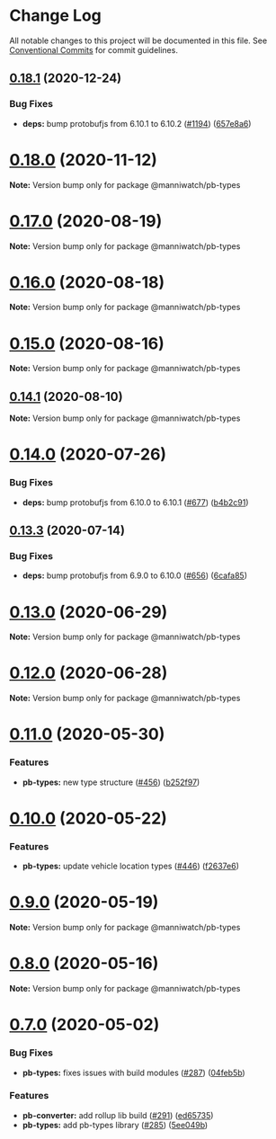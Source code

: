 # Change Log

All notable changes to this project will be documented in this file.
See [Conventional Commits](https://conventionalcommits.org) for commit guidelines.

## [0.18.1](https://github.com/manniwatch/manniwatch/compare/v0.18.0...v0.18.1) (2020-12-24)


### Bug Fixes

* **deps:** bump protobufjs from 6.10.1 to 6.10.2 ([#1194](https://github.com/manniwatch/manniwatch/issues/1194)) ([657e8a6](https://github.com/manniwatch/manniwatch/commit/657e8a6053d92295c8e2c7ea8053d3af82e8f737))






# [0.18.0](https://github.com/manniwatch/manniwatch/compare/v0.17.2...v0.18.0) (2020-11-12)

**Note:** Version bump only for package @manniwatch/pb-types






# [0.17.0](https://github.com/manniwatch/manniwatch/compare/v0.16.0...v0.17.0) (2020-08-19)

**Note:** Version bump only for package @manniwatch/pb-types






# [0.16.0](https://github.com/manniwatch/manniwatch/compare/v0.15.0...v0.16.0) (2020-08-18)

**Note:** Version bump only for package @manniwatch/pb-types






# [0.15.0](https://github.com/manniwatch/manniwatch/compare/v0.14.1...v0.15.0) (2020-08-16)

**Note:** Version bump only for package @manniwatch/pb-types






## [0.14.1](https://github.com/manniwatch/manniwatch/compare/v0.14.0...v0.14.1) (2020-08-10)

**Note:** Version bump only for package @manniwatch/pb-types






# [0.14.0](https://github.com/manniwatch/manniwatch/compare/v0.13.3...v0.14.0) (2020-07-26)


### Bug Fixes

* **deps:** bump protobufjs from 6.10.0 to 6.10.1 ([#677](https://github.com/manniwatch/manniwatch/issues/677)) ([b4b2c91](https://github.com/manniwatch/manniwatch/commit/b4b2c915199611653161eef426d5802d40cd6c70))






## [0.13.3](https://github.com/manniwatch/manniwatch/compare/v0.13.2...v0.13.3) (2020-07-14)


### Bug Fixes

* **deps:** bump protobufjs from 6.9.0 to 6.10.0 ([#656](https://github.com/manniwatch/manniwatch/issues/656)) ([6cafa85](https://github.com/manniwatch/manniwatch/commit/6cafa85af45e26daaf1fcad076594a90db6d495a))





# [0.13.0](https://github.com/manniwatch/manniwatch/compare/v0.12.1...v0.13.0) (2020-06-29)

**Note:** Version bump only for package @manniwatch/pb-types






# [0.12.0](https://github.com/manniwatch/manniwatch/compare/v0.11.2...v0.12.0) (2020-06-28)

**Note:** Version bump only for package @manniwatch/pb-types






# [0.11.0](https://github.com/manniwatch/manniwatch/compare/v0.10.1...v0.11.0) (2020-05-30)


### Features

* **pb-types:** new type structure ([#456](https://github.com/manniwatch/manniwatch/issues/456)) ([b252f97](https://github.com/manniwatch/manniwatch/commit/b252f97f1e873703540c4b5fb96ed507c35dca6b))





# [0.10.0](https://github.com/manniwatch/manniwatch/compare/v0.9.0...v0.10.0) (2020-05-22)


### Features

* **pb-types:** update vehicle location types ([#446](https://github.com/manniwatch/manniwatch/issues/446)) ([f2637e6](https://github.com/manniwatch/manniwatch/commit/f2637e673045358dba7c7192f5bfa47530025dd5))






# [0.9.0](https://github.com/manniwatch/manniwatch/compare/v0.8.2...v0.9.0) (2020-05-19)

**Note:** Version bump only for package @manniwatch/pb-types






# [0.8.0](https://github.com/manniwatch/manniwatch/compare/v0.7.1...v0.8.0) (2020-05-16)

**Note:** Version bump only for package @manniwatch/pb-types






# [0.7.0](https://github.com/manniwatch/manniwatch/compare/v0.6.2...v0.7.0) (2020-05-02)


### Bug Fixes

* **pb-types:** fixes issues with build modules ([#287](https://github.com/manniwatch/manniwatch/issues/287)) ([04feb5b](https://github.com/manniwatch/manniwatch/commit/04feb5b9e596dbede52ffb6fc669ec8679c26ac1))


### Features

* **pb-converter:** add rollup lib build ([#291](https://github.com/manniwatch/manniwatch/issues/291)) ([ed65735](https://github.com/manniwatch/manniwatch/commit/ed6573515cb43e114aa1d2e842fd5bb7d415cc3f))
* **pb-types:** add pb-types library ([#285](https://github.com/manniwatch/manniwatch/issues/285)) ([5ee049b](https://github.com/manniwatch/manniwatch/commit/5ee049bb4d0f278ffb57b1e7dbe65153dc127c62))
